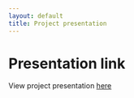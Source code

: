 ```yaml
---
layout: default
title: Project presentation
---
```


# Presentation link 
View project presentation [here](https://www.canva.com/design/DAGGuA3QtGU/cTq5JXfNfNaZOh7RF3qW0w/edit?utm_content=DAGGuA3QtGU&utm_campaign=designshare&utm_medium=link2&utm_source=sharebutton "Presentation")

